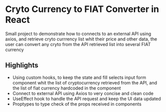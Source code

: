 # Cryto Currency to FIAT Converter in React

Small project to demonstrate how to connects to an external API using axios, and retrieve cryto currrency list whit their price and other data, the user can convert any cryto from the API retrieved list into several FIAT currency

## Highlights

- Using custom hooks, to keep the state and fill selects input form component whit the list of cryptocurrency retrieved from the API, and the list of fiat currency hardcoded in the component
- Connect to external API using Axios to very concise and clean code
- UseEffect hook to handle the API request and keep the UI data updated
- Proptypes to type check of the props received in components

